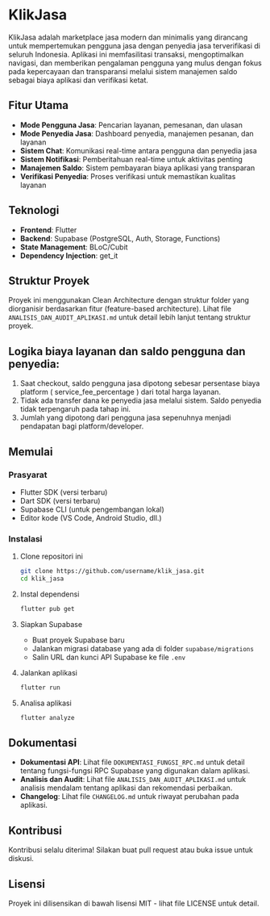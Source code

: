 # KlikJasa

KlikJasa adalah marketplace jasa modern dan minimalis yang dirancang untuk mempertemukan pengguna jasa dengan penyedia jasa terverifikasi di seluruh Indonesia. Aplikasi ini memfasilitasi transaksi, mengoptimalkan navigasi, dan memberikan pengalaman pengguna yang mulus dengan fokus pada kepercayaan dan transparansi melalui sistem manajemen saldo sebagai biaya aplikasi dan verifikasi ketat.

## Fitur Utama

- **Mode Pengguna Jasa**: Pencarian layanan, pemesanan, dan ulasan
- **Mode Penyedia Jasa**: Dashboard penyedia, manajemen pesanan, dan layanan
- **Sistem Chat**: Komunikasi real-time antara pengguna dan penyedia jasa
- **Sistem Notifikasi**: Pemberitahuan real-time untuk aktivitas penting
- **Manajemen Saldo**: Sistem pembayaran biaya aplikasi yang transparan
- **Verifikasi Penyedia**: Proses verifikasi untuk memastikan kualitas layanan

## Teknologi

- **Frontend**: Flutter
- **Backend**: Supabase (PostgreSQL, Auth, Storage, Functions)
- **State Management**: BLoC/Cubit
- **Dependency Injection**: get_it

## Struktur Proyek

Proyek ini menggunakan Clean Architecture dengan struktur folder yang diorganisir berdasarkan fitur (feature-based architecture). Lihat file `ANALISIS_DAN_AUDIT_APLIKASI.md` untuk detail lebih lanjut tentang struktur proyek.

## Logika biaya layanan dan saldo pengguna dan penyedia:
1. Saat checkout, saldo pengguna jasa dipotong sebesar persentase biaya platform ( service_fee_percentage ) dari total harga layanan.
2. Tidak ada transfer dana ke penyedia jasa melalui sistem. Saldo penyedia tidak terpengaruh pada tahap ini.
3. Jumlah yang dipotong dari pengguna jasa sepenuhnya menjadi pendapatan bagi platform/developer.

## Memulai

### Prasyarat

- Flutter SDK (versi terbaru)
- Dart SDK (versi terbaru)
- Supabase CLI (untuk pengembangan lokal)
- Editor kode (VS Code, Android Studio, dll.)

### Instalasi

1. Clone repositori ini
   ```bash
   git clone https://github.com/username/klik_jasa.git
   cd klik_jasa
   ```

2. Instal dependensi
   ```bash
   flutter pub get
   ```

3. Siapkan Supabase
   - Buat proyek Supabase baru
   - Jalankan migrasi database yang ada di folder `supabase/migrations`
   - Salin URL dan kunci API Supabase ke file `.env`

4. Jalankan aplikasi
   ```bash
   flutter run
   ```

5. Analisa aplikasi
   ```bash
   flutter analyze
   ```

## Dokumentasi

- **Dokumentasi API**: Lihat file `DOKUMENTASI_FUNGSI_RPC.md` untuk detail tentang fungsi-fungsi RPC Supabase yang digunakan dalam aplikasi.
- **Analisis dan Audit**: Lihat file `ANALISIS_DAN_AUDIT_APLIKASI.md` untuk analisis mendalam tentang aplikasi dan rekomendasi perbaikan.
- **Changelog**: Lihat file `CHANGELOG.md` untuk riwayat perubahan pada aplikasi.

## Kontribusi

Kontribusi selalu diterima! Silakan buat pull request atau buka issue untuk diskusi.

## Lisensi

Proyek ini dilisensikan di bawah lisensi MIT - lihat file LICENSE untuk detail.